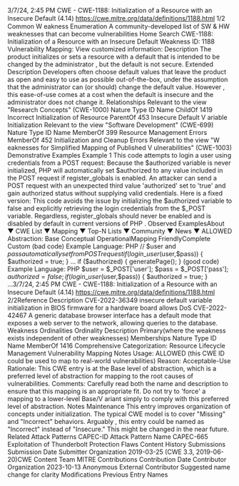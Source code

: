 3/7/24, 2:45 PM CWE - CWE-1188: Initialization of a Resource with an Insecure Default (4.14)
https://cwe.mitre.org/data/deﬁnitions/1188.html 1/2
Common W eakness Enumeration
A community-developed list of SW & HW weaknesses that can become
vulnerabilities
Home Search
CWE-1188: Initialization of a Resource with an Insecure Default
Weakness ID: 1188
Vulnerability Mapping: 
View customized information:
 Description
The product initializes or sets a resource with a default that is intended to be changed by the administrator , but the default is not
secure.
 Extended Description
Developers often choose default values that leave the product as open and easy to use as possible out-of-the-box, under the
assumption that the administrator can (or should) change the default value. However , this ease-of-use comes at a cost when the
default is insecure and the administrator does not change it.
 Relationships
 Relevant to the view "Research Concepts" (CWE-1000)
Nature Type ID Name
ChildOf 1419 Incorrect Initialization of Resource
ParentOf 453 Insecure Default V ariable Initialization
 Relevant to the view "Software Development" (CWE-699)
Nature Type ID Name
MemberOf 399 Resource Management Errors
MemberOf 452 Initialization and Cleanup Errors
 Relevant to the view "W eaknesses for Simplified Mapping of Published V ulnerabilities" (CWE-1003)
 Demonstrative Examples
Example 1
This code attempts to login a user using credentials from a POST request:
Because the $authorized variable is never initialized, PHP will automatically set $authorized to any value included in the POST
request if register\_globals is enabled. An attacker can send a POST request with an unexpected third value 'authorized' set to 'true'
and gain authorized status without supplying valid credentials.
Here is a fixed version:
This code avoids the issue by initializing the $authorized variable to false and explicitly retrieving the login credentials from the
$\_POST variable. Regardless, register\_globals should never be enabled and is disabled by default in current versions of PHP .
 Observed ExamplesAbout ▼ CWE List ▼ Mapping ▼ Top-N Lists ▼ Community ▼ News ▼
ALLOWED
Abstraction: Base
Conceptual OperationalMapping
FriendlyComplete Custom
(bad code) Example Language: PHP 
// $user and $pass automatically set from POST request
if (login\_user($user,$pass)) {
$authorized = true;
}
...
if ($authorized) {
generatePage();
}
(good code) Example Language: PHP 
$user = $\_POST['user'];
$pass = $\_POST['pass'];
$authorized = false;
if (login\_user($user,$pass)) {
$authorized = true;
}
...3/7/24, 2:45 PM CWE - CWE-1188: Initialization of a Resource with an Insecure Default (4.14)
https://cwe.mitre.org/data/deﬁnitions/1188.html 2/2Reference Description
CVE-2022-36349 insecure default variable initialization in BIOS firmware for a hardware board allows DoS
CVE-2022-42467 A generic database browser interface has a default mode that exposes a web server to the network,
allowing queries to the database.
 Weakness Ordinalities
Ordinality Description
Primary(where the weakness exists independent of other weaknesses)
 Memberships
Nature Type ID Name
MemberOf 1416 Comprehensive Categorization: Resource Lifecycle Management
 Vulnerability Mapping Notes
Usage: ALLOWED (this CWE ID could be used to map to real-world vulnerabilities)
Reason: Acceptable-Use
Rationale:
This CWE entry is at the Base level of abstraction, which is a preferred level of abstraction for mapping to the root causes of
vulnerabilities.
Comments:
Carefully read both the name and description to ensure that this mapping is an appropriate fit. Do not try to 'force' a mapping to a
lower-level Base/V ariant simply to comply with this preferred level of abstraction.
 Notes
Maintenance
This entry improves organization of concepts under initialization. The typical CWE model is to cover "Missing" and "Incorrect"
behaviors. Arguably , this entry could be named as "Incorrect" instead of "Insecure." This might be changed in the near future.
 Related Attack Patterns
CAPEC-ID Attack Pattern Name
CAPEC-665 Exploitation of Thunderbolt Protection Flaws
 Content History
 Submissions
Submission Date Submitter Organization
2019-03-25
(CWE 3.3, 2019-06-20)CWE Content Team MITRE
 Contributions
Contribution Date Contributor Organization
2023-10-13 Anonymous External Contributor
Suggested name change for clarity
 Modifications
 Previous Entry Names
